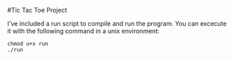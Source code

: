 #Tic Tac Toe Project

I've included a run script to compile and run the program.
You can excecute it with the following command in a unix environment:

```
chmod u+x run
./run
```
